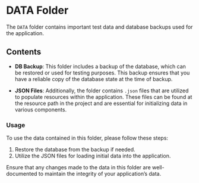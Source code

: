 # DATA Folder

The `DATA` folder contains important test data and database backups used for the application.

## Contents

- **DB Backup**: This folder includes a backup of the database, which can be restored or used for testing purposes. This backup ensures that you have a reliable copy of the database state at the time of backup.

- **JSON Files**: Additionally, the folder contains `.json` files that are utilized to populate resources within the application. These files can be found at the resource path in the project and are essential for initializing data in various components.

### Usage

To use the data contained in this folder, please follow these steps:

1. Restore the database from the backup if needed.
2. Utilize the JSON files for loading initial data into the application.

Ensure that any changes made to the data in this folder are well-documented to maintain the integrity of your application’s data.

